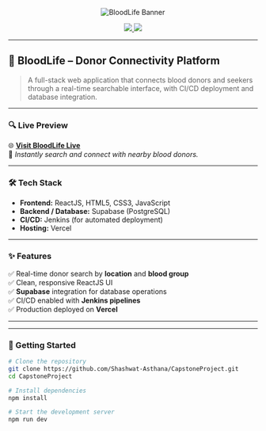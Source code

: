 <p align="center">
  <img src="https://capsule-render.vercel.app/api?type=waving&color=F43F5E&height=200&section=header&text=BloodLife%20Platform&fontSize=40&fontColor=ffffff" alt="BloodLife Banner"/>
</p>

<p align="center">
  <a href="https://capstone-ditproject.vercel.app/">
    <img src="https://img.shields.io/badge/Live%20Demo-%F0%9F%9A%80-green?style=for-the-badge" />
  </a>
  <a href="https://github.com/Shashwat-Asthana/CapstoneProject">
    <img src="https://img.shields.io/badge/GitHub-Code-blue?style=for-the-badge&logo=github" />
  </a>
</p>

---

## 💉 BloodLife – Donor Connectivity Platform

> A full-stack web application that connects blood donors and seekers through a real-time searchable interface, with CI/CD deployment and database integration.

---

### 🔍 Live Preview

🌐 [**Visit BloodLife Live**](https://capstone-ditproject.vercel.app/)  
🎥 *Instantly search and connect with nearby blood donors.*

---

### 🛠️ Tech Stack

- **Frontend:** ReactJS, HTML5, CSS3, JavaScript
- **Backend / Database:** Supabase (PostgreSQL)
- **CI/CD:** Jenkins (for automated deployment)
- **Hosting:** Vercel

---

### ✨ Features

✅ Real-time donor search by **location** and **blood group**  
✅ Clean, responsive ReactJS UI  
✅ **Supabase** integration for database operations  
✅ CI/CD enabled with **Jenkins pipelines**  
✅ Production deployed on **Vercel**

---



---

### 🚀 Getting Started

```bash
# Clone the repository
git clone https://github.com/Shashwat-Asthana/CapstoneProject.git
cd CapstoneProject

# Install dependencies
npm install

# Start the development server
npm run dev
